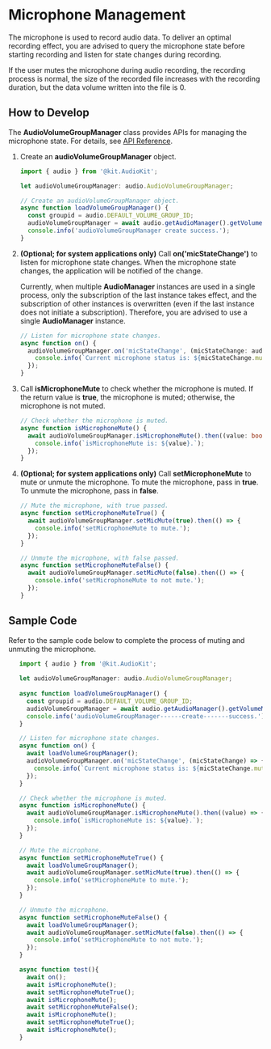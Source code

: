 # Microphone Management

The microphone is used to record audio data. To deliver an optimal recording effect, you are advised to query the microphone state before starting recording and listen for state changes during recording.

If the user mutes the microphone during audio recording, the recording process is normal, the size of the recorded file increases with the recording duration, but the data volume written into the file is 0.

## How to Develop

The **AudioVolumeGroupManager** class provides APIs for managing the microphone state. For details, see [API Reference](../../reference/apis-audio-kit/js-apis-audio.md#audiovolumegroupmanager9).

1. Create an **audioVolumeGroupManager** object.
     
   ```ts
   import { audio } from '@kit.AudioKit';

   let audioVolumeGroupManager: audio.AudioVolumeGroupManager;

   // Create an audioVolumeGroupManager object.
   async function loadVolumeGroupManager() {
     const groupid = audio.DEFAULT_VOLUME_GROUP_ID;
     audioVolumeGroupManager = await audio.getAudioManager().getVolumeManager().getVolumeGroupManager(groupid);
     console.info('audioVolumeGroupManager create success.');
   }
   ```
<!--Del-->
2. **(Optional; for system applications only)** Call **on('micStateChange')** to listen for microphone state changes. When the microphone state changes, the application will be notified of the change.
   
   Currently, when multiple **AudioManager** instances are used in a single process, only the subscription of the last instance takes effect, and the subscription of other instances is overwritten (even if the last instance does not initiate a subscription). Therefore, you are advised to use a single **AudioManager** instance.

   ```ts
   // Listen for microphone state changes.
   async function on() {
     audioVolumeGroupManager.on('micStateChange', (micStateChange: audio.MicStateChangeEvent) => {
       console.info(`Current microphone status is: ${micStateChange.mute} `);
     });
   }
   ```
<!--DelEnd-->

3. Call **isMicrophoneMute** to check whether the microphone is muted. If the return value is **true**, the microphone is muted; otherwise, the microphone is not muted.
     
   ```ts
   // Check whether the microphone is muted.
   async function isMicrophoneMute() {
     await audioVolumeGroupManager.isMicrophoneMute().then((value: boolean) => {
       console.info(`isMicrophoneMute is: ${value}.`);
     });
   }
   ```
<!--Del-->
4. **(Optional; for system applications only)** Call **setMicrophoneMute** to mute or unmute the microphone. To mute the microphone, pass in **true**. To unmute the microphone, pass in **false**.
     
   ```ts
   // Mute the microphone, with true passed.
   async function setMicrophoneMuteTrue() {
     await audioVolumeGroupManager.setMicMute(true).then(() => {
       console.info('setMicrophoneMute to mute.');
     });
   }

   // Unmute the microphone, with false passed.
   async function setMicrophoneMuteFalse() {
     await audioVolumeGroupManager.setMicMute(false).then(() => {
       console.info('setMicrophoneMute to not mute.');
     });
   }
   ```

## Sample Code

Refer to the sample code below to complete the process of muting and unmuting the microphone.

```ts
   import { audio } from '@kit.AudioKit';
   
   let audioVolumeGroupManager: audio.AudioVolumeGroupManager;
   
   async function loadVolumeGroupManager() {
     const groupid = audio.DEFAULT_VOLUME_GROUP_ID;
     audioVolumeGroupManager = await audio.getAudioManager().getVolumeManager().getVolumeGroupManager(groupid);
     console.info('audioVolumeGroupManager------create-------success.');
   }

   // Listen for microphone state changes.
   async function on() {
     await loadVolumeGroupManager();
     audioVolumeGroupManager.on('micStateChange', (micStateChange) => {
       console.info(`Current microphone status is: ${micStateChange.mute} `);
     });
   }

   // Check whether the microphone is muted.
   async function isMicrophoneMute() {
     await audioVolumeGroupManager.isMicrophoneMute().then((value) => {
       console.info(`isMicrophoneMute is: ${value}.`);
     });
   }

   // Mute the microphone.
   async function setMicrophoneMuteTrue() {
     await loadVolumeGroupManager();
     await audioVolumeGroupManager.setMicMute(true).then(() => {
       console.info('setMicrophoneMute to mute.');
     });
   }

   // Unmute the microphone.
   async function setMicrophoneMuteFalse() {
     await loadVolumeGroupManager();
     await audioVolumeGroupManager.setMicMute(false).then(() => {
       console.info('setMicrophoneMute to not mute.');
     });
   }

   async function test(){
     await on();
     await isMicrophoneMute();
     await setMicrophoneMuteTrue();
     await isMicrophoneMute();
     await setMicrophoneMuteFalse();
     await isMicrophoneMute();
     await setMicrophoneMuteTrue();
     await isMicrophoneMute();
   }
```
<!--DelEnd-->
